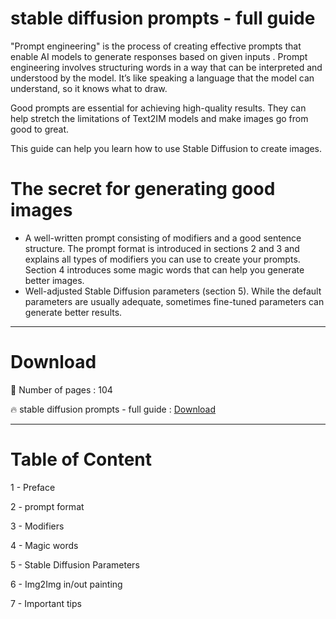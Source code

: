 # stable diffusion prompts - full guide

"Prompt engineering" is the process of creating effective prompts that enable AI models to generate responses based on given inputs . Prompt engineering involves structuring words in a way that can be interpreted and understood by the model. It’s like speaking a language that the model can understand, so it knows what to draw.

Good prompts are essential for achieving high-quality results. They can help stretch the limitations of Text2IM models and make images go from good to great.

This guide can help you learn how to use Stable Diffusion to create images. 

# The secret for generating good images

- A well-written prompt consisting of modifiers and a good sentence structure. The prompt format is introduced in sections 2 and 3 and explains all types of modifiers you can use to create your prompts. Section 4 introduces some magic words that can help you generate better images.
- Well-adjusted Stable Diffusion parameters (section 5). While the default parameters are usually adequate, sometimes fine-tuned parameters can generate better results.

------------------------------------------------------------------
# Download 

📌 Number of pages : 104

🔥 stable diffusion prompts - full guide : [Download](http://dlgram.com/4qtf1f)

-----------------------------------------------------------------

# Table of Content

1 - Preface

2 - prompt format

3 - Modifiers

4 - Magic words

5 - Stable Diffusion Parameters

6 - Img2Img in/out painting

7 - Important tips 

